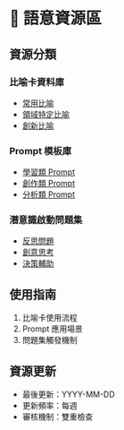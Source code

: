 # 🎯 語意資源區

## 資源分類
### 比喻卡資料庫
- [常用比喻](./metaphors/common.md)
- [領域特定比喻](./metaphors/domain_specific.md)
- [創新比喻](./metaphors/innovative.md)

### Prompt 模板庫
- [學習類 Prompt](./prompts/learning.md)
- [創作類 Prompt](./prompts/creation.md)
- [分析類 Prompt](./prompts/analysis.md)

### 潛意識啟動問題集
- [反思問題](./questions/reflection.md)
- [創意思考](./questions/creative_thinking.md)
- [決策輔助](./questions/decision_making.md)

## 使用指南
1. 比喻卡使用流程
2. Prompt 應用場景
3. 問題集觸發機制

## 資源更新
- 最後更新：YYYY-MM-DD
- 更新頻率：每週
- 審核機制：雙重檢查 